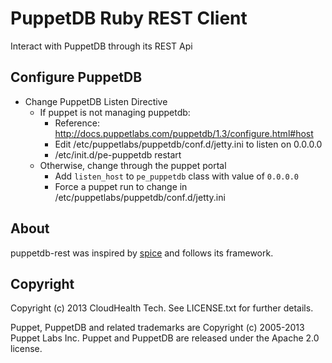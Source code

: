 PuppetDB Ruby REST Client
========

Interact with PuppetDB through its REST Api

Configure PuppetDB
--------

* Change PuppetDB Listen Directive
    * If puppet is not managing puppetdb:
        * Reference: http://docs.puppetlabs.com/puppetdb/1.3/configure.html#host
        * Edit /etc/puppetlabs/puppetdb/conf.d/jetty.ini to listen on 0.0.0.0
        * /etc/init.d/pe-puppetdb restart
    * Otherwise, change through the puppet portal
        * Add `listen_host` to `pe_puppetdb` class with value of `0.0.0.0`
        * Force a puppet run to change in /etc/puppetlabs/puppetdb/conf.d/jetty.ini

About
---------

puppetdb-rest was inspired by [spice](https://github.com/danryan/spice) and follows its framework.

Copyright
---------

Copyright (c) 2013 CloudHealth Tech. See LICENSE.txt for further details.

Puppet, PuppetDB and related trademarks are Copyright (c) 2005-2013 Puppet Labs Inc. Puppet and PuppetDB are released under the Apache 2.0 license.
